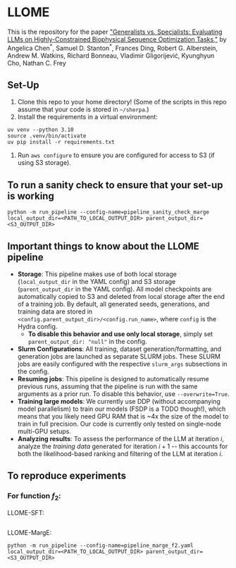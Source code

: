 # LLOME

This is the repository for the paper ["Generalists vs. Specialists: Evaluating LLMs on Highly-Constrained Biophysical Sequence Optimization Tasks,"](https://arxiv.org/abs/2410.22296) by Angelica Chen<sup>\*</sup>, Samuel D. Stanton<sup>\*</sup>, Frances Ding, Robert G. Alberstein, Andrew M. Watkins, Richard Bonneau, Vladimir Gligorijević, Kyunghyun Cho, Nathan C. Frey

## Set-Up
1. Clone this repo to your home directory! (Some of the scripts in this repo assume that your code is stored in `~/sherpa`.)
1. Install the requirements in a virtual environment: 
```
uv venv --python 3.10
source .venv/bin/activate
uv pip install -r requirements.txt
```
1. Run `aws configure` to ensure you are configured for access to S3 (if using S3 storage).

## To run a sanity check to ensure that your set-up is working
```
python -m run_pipeline --config-name=pipeline_sanity_check_marge local_output_dir=<PATH_TO_LOCAL_OUTPUT_DIR> parent_output_dir=<S3_OUTPUT_DIR>
```

## Important things to know about the LLOME pipeline
- **Storage**: This pipeline makes use of both local storage (`local_output_dir` in the YAML config) and S3 storage (`parent_output_dir` in the YAML config). All model checkpoints are automatically copied to S3 and deleted from local storage after the end of a training job. By default, all generated seeds, generations, and training data are stored in `<config.parent_output_dir>/<config.run_name>`, where `config` is the Hydra config. 
    - **To disable this behavior and use only local storage**, simply set `parent_output_dir: "null"` in the config.
- **Slurm Configurations**: All training, dataset generation/formatting, and generation jobs are launched as separate SLURM jobs. These SLURM jobs are easily configured with the respective `slurm_args` subsections in the config.
- **Resuming jobs**: This pipeline is designed to automatically resume previous runs, assuming that the pipeline is run with the same arguments as a prior run. To disable this behavior, use `--overwrite=True`.
- **Training large models**: We currently use DDP (without accompanying model parallelism) to train our models (FSDP is a TODO though!), which means that you likely need GPU RAM that is ~4x the size of the model to train in full precision. Our code is currently only tested on single-node multi-GPU setups.
- **Analyzing results**: To assess the performance of the LLM at iteration $i$, analyze the *training data* generated for iteration $i+1$ -- this accounts for both the likelihood-based ranking and filtering of the LLM at iteration $i$.

## To reproduce experiments
### For function $f_2$:

LLOME-SFT:
```python -m run_pipeline --config-name=pipeline_sft_f2.yaml local_output_dir=<PATH_TO_LOCAL_OUTPUT_DIR> parent_output_dir=<S3_OUTPUT_DIR>
```

LLOME-MargE:
```
python -m run_pipeline --config-name=pipeline_marge_f2.yaml local_output_dir=<PATH_TO_LOCAL_OUTPUT_DIR> parent_output_dir=<S3_OUTPUT_DIR>
```